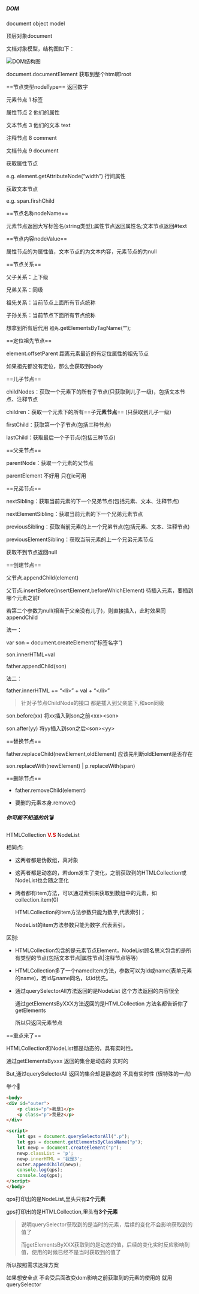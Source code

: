 ##### DOM

document object model

顶层对象document

文档对象模型，结构图如下：



![DOM结构图](jsTypePic/DOM结构图.png)



document.documentElement 获取到整个html即root



==节点类型nodeType== 返回数字

元素节点 1 标签

属性节点 2 他们的属性

文本节点 3 他们的文本 text

注释节点 8 comment

文档节点 9 document



获取属性节点

e.g. element.getAttributeNode(“width”)  行间属性



获取文本节点

e.g. span.firshChild



==节点名称nodeName== 

元素节点返回大写标签名(string类型);属性节点返回属性名;文本节点返回#text



==节点内容nodeValue== 

属性节点的为属性值，文本节点的为文本内容，元素节点的为null



==节点关系==

父子关系：上下级

兄弟关系：同级

祖先关系：当前节点上面所有节点统称

子孙关系：当前节点下面所有节点统称



想拿到所有后代用 `祖先`.getElementsByTagName(“”);



==定位祖先节点==

element.offsetParent 距离元素最近的有定位属性的祖先节点

如果祖先都没有定位，那么会获取到body







==儿子节点==

childNodes：获取一个元素下的所有子节点(只获取到儿子一级)，包括文本节点、注释节点

children：获取一个元素下的所有==子**元素节点**== (只获取到儿子一级)

firstChild：获取第一个子节点(包括三种节点)

lastChild：获取最后一个子节点(包括三种节点)



==父亲节点==

parentNode：获取一个元素的父节点

parentElement 不好用 只在ie可用



==兄弟节点==

nextSibling：获取当前元素的下一个兄弟节点(包括元素、文本、注释节点)

nextElementSibling：获取当前元素的下一个兄弟元素节点

previousSibling：获取当前元素的上一个兄弟节点(包括元素、文本、注释节点)

previousElementSibling：获取当前元素的上一个兄弟元素节点

获取不到节点返回null



==创建节点==

父节点.appendChild(element)

父节点.insertBefore(insertElement,beforeWhichElement) 待插入元素，要插到哪个元素之前f

若第二个参数为null(相当于父亲没有儿子)，则直接插入，此时效果同appendChild



法一：

var son = document.createElement(“标签名字”)

son.innerHTML=val

father.appendChild(son)

法二：

father.innerHTML += “\<li>” + val + “\</li>”



> 针对子节点ChildNode的接口 都是插入到父亲底下,和son同级

son.before(xx) 将xx插入到son之前\<xx>\<son>

son.after(yy) 将yy插入到son之后\<son>\<yy>



==替换节点==

father.replaceChild(newElement,oldElement) 应该先判断oldElement是否存在

son.replaceWith(newElement) | p.replaceWith(span)



==删除节点==

- father.removeChild(element)

- 要删的元素本身.remove()





##### 你可能不知道的坑💣

HTMLCollection <font color="dark">**V.S**</font> NodeList



相同点: 

- 这两者都是伪数组，真对象

- 这两者都是动态的，若dom发生了变化，之前获取到的HTMLCollection或NodeList也会随之变化

- 两者都有item方法，可以通过索引来获取到数组中的元素，如collection.item(0)

  HTMLCollection的item方法参数只能为数字,代表索引；

  NodeList的item方法参数只能为数字,代表索引。



区别:

- HTMLCollection包含的是元素节点Element，NodeList顾名思义包含的是所有类型的节点(包括文本节点|属性节点|注释节点等等)

- HTMLCollection多了一个namedItem方法，参数可以为id或name(表单元素的name)，若id与name同名，以id优先。

- 通过querySelectorAll方法返回的是NodeList 这个方法返回的内容很全

  通过getElementsByXXX方法返回的是HTMLCollection 方法名都告诉你了 getElements

  所以只返回元素节点



==重点来了==

HTMLCollection和NodeList都是动态的，具有实时性。

通过getElementsByxxx 返回的集合是动态的 实时的

But,通过querySelectorAll 返回的集合却是静态的 不具有实时性 (很特殊的一点)



举个🌰

```html
<body>
<div id="outer">
    <p class="p">我是1</p>
    <p class="p">我是2</p>
</div>

<script>
    let qps = document.querySelectorAll(".p");
    let gps = document.getElementsByClassName("p");
    let newp = document.createElement("p");
    newp.classList = 'p';
    newp.innerHTML = '我是3';
    outer.appendChild(newp);
    console.log(qps);
    console.log(gps);
</script>
</body>
```



qps打印出的是NodeList,里头只有**2个元素**

gps打印出的是HTMLCollection,里头有**3个元素**



>说明querySelector获取到的是当时的元素，后续的变化不会影响获取到的值了
>
>而getElementsByXXX获取到的是动态的值，后续的变化实时反应影响到值，使用的时候已经不是当时获取到的值了



所以按照需求选择方案

如果想安全点 不会受后面改变dom影响之前获取到的元素的使用的 就用querySelector



